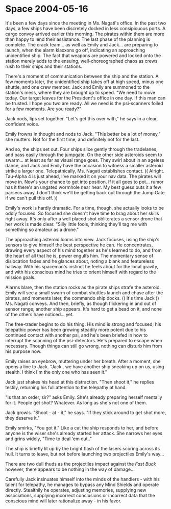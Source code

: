 <!-- TITLE: Space 2004-05-16 -->
<!-- SUBTITLE: A game log for Space -->

# Space 2004-05-16

It's been a few days since the meeting in Ms. Nagati's office. In the past two days, a few ships have been discretely docked in less consipicuous ports. A cargo convoy arrived earlier this morning. The pirates within them are more than happy to lend their assistance. The last phase of the planning is complete. The crack team... as well as Emily and Jack... are preparing to launch, when the alarm klaxxons go off, indicating an approaching unidentified ship. The fact that weapons are powered and locked onto the station merely adds to the ensuing, well-choreographed chaos as crews rush to their ships and their stations.

There's a moment of communication between the ship and the station. A few moments later, the unidentified ship takes off at high speed, minus one shuttle, and one crew member. Jack and Emily are summoned to the station's mess, where they are brought up to speed. "We need to move today. Our target leaves for the President's office in one day. If this man can be trusted. I hope you two are ready. All we need is the psi-scanners foiled for a few moments. Are you ready?"

Jack nods, lips set together. "Let's get this over with," he says in a clear, confident voice.

Emily frowns in thought and nods to Jack. "This better be a lot of money," she mutters. Not for the first time, and definitely not for the last.

And so, the ships set out. Four ships slice gently through the tradelanes, and pass easily through the jumpgate. On the other side asteroids seem to swarm... at least as far as visual range goes. They swirl about in an ageless dance, and Jack and Emily have the occasion to witness a smaller asteroid strike a larger one. Telepathically, Ms. Nagati establishes contact. (( Alright. Tau-Alpha 4 is just ahead, I've marked it on your nav data. The pirates will move in. Now's your chance to get into position. If it all goes to pot... rumor has it there's an ungated wormhole near hear. My best guess puts it a few parsecs away. I don't think we'll be getting back out through the Jump Gate if we can't pull this off. ))

Emily's work is hardly dramatic. For a time, though, she actually looks to be oddly focused. So focused she doesn't have time to brag about her skills right away. It's only after a well placed shot obliterates a sensor drone that her work is made clear. "Silly little fools, thinking they'll tag me with something so amateur as a drone."

The approaching asteroid looms into view. Jack focuses, using the ship's sensors to give himself the best perspective he can. He concentrates, drawing every aspect of his mind together as he's learned to do, and from the heart of all that he is, power engulfs him. The momentary sense of dislocation fades and he glances about, noting a blank and featureless hallway. With his spaceman's instinct he feels about for the local gravity, and with his conscious mind he tries to orient himself with regard to the mission goals.

Alarms blare, then the station rocks as the pirate ships strafe the asteroid. Emily will see a small swarm of combat shuttles launch and chase after the pirates, and moments later, the commando ship docks. (( It's time Jack )) Ms. Nagati conveys. And then, briefly, as though flickering in and out of sensor range, another ship appears. It's hard to get a bead on it, and none of the others have noticed... yet.

The free-trader begins to do his thing. His mind is strong and focused; his telepathic power has been growing steadily more potent due to his continued contact with another psi, and he's been briefed in how to interrupt the scanning of the psi-detectors. He's prepared to escape when necessary. Though things can still go wrong, nothing can disturb him from his purpose now.

Emily raises an eyebrow, muttering under her breath. After a moment, she opens a line to Jack. "Jack.. we have another ship sneaking up on us, using stealth. I think I'm the only one who has seen it."

Jack just shakes his head at this distraction. "Then shoot it," he replies testily, returning his full attention to the telepathy at hand.

"Is that an order, sir?" asks Emily. She's already preparing herself mentally for it. People get shot? Whatever. As long as she's not one of them.

Jack growls. "Shoot - at - it," he says. "If they stick around to get shot more, they deserve it."

Emily smirks, "You got it." Like a cat the ship responds to her, and before anyone is the wiser she's already started her attack. She narrows her eyes and grins widely, "Time to deal 'em out.."

The ship is briefly lit up by the bright flash of the lasers scoring across its hull. It turns to leave, but not before launching two projectiles Emily's way...

There are two dull thuds as the projectiles impact against the _Fast Buck_ however, there appears to be nothing in the way of damage...

Carefully Jack insinuates himself into the minds of the handlers - with his talent for telepathy, he manages to bypass any Mind Shields and operate directly. Stealthily he operates, adjusting memories, supplying new associations, supplying incorrect conclusions or incorrect data that the conscious mind will later rationalize away - in his favor.